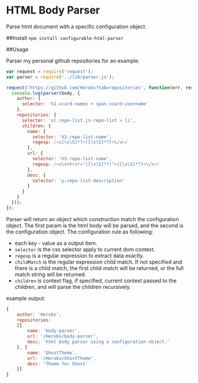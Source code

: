 HTML Body Parser
================

Parse html document with a specific configuration object.

##Install
`npm install configurable-html-parser`

##Usage

Parser my personal github repositories for an example.

```js
var request = require('request');
var parser = require('../lib/parser.js');

request('https://github.com/Herobs?tab=repositories', function(err, res, body) {
  console.log(parser(body, {
    author: {
      selector: 'h1.vcard-names > span.vcard-username'
    },
    repositories: {
      selector: 'ul.repo-list.js-repo-list > li',
      children: {
        name: {
          selector: 'h3.repo-list-name',
          regexp: /<a[\s\S]*?>([\s\S]*?)<\/a>/
        },
        url: {
          selector: 'h3.repo-list-name',
          regexp: /<a\s+href="([\s\S]*?)">([\s\S]*?)<\/a>/
        },
        desc: {
          selector: 'p.repo-list-description'
        }
      }
    }
  }));
});
```

Parser will return an object which construction match the configuration object. The first param is the html body will be parsed, and the second is the configuration object. The configuration rule as following:
- each key - value as a output item.
- `selector` is the css selector apply to current dom context.
- `regexp` is a regular expression to extract data exactly.
-  `childMatch` is the regular expression child match. If not specified and there is a child match, the first child match will be returned, or the full match string will be returned.
-  `children` is context flag, if specified, current context passed to the children, and will parse the children recursively.

example output:
```js
{
    author: 'Herobs',
    repositories:
    [{
        name: 'body-parser',
        url: '/Herobs/body-parser',
        desc: 'html body parser using a configuration object.'
    }, {
        name: 'GhostTheme',
        url: '/Herobs/GhostTheme',
        desc: 'Theme for Ghost'
    }]
}
```
